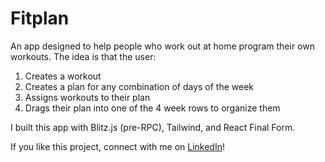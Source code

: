 # Fitplan

An app designed to help people who work out at home program their own workouts. The idea is that the user:

1. Creates a workout
2. Creates a plan for any combination of days of the week
3. Assigns workouts to their plan
4. Drags their plan into one of the 4 week rows to organize them

I built this app with Blitz.js (pre-RPC), Tailwind, and React Final Form.

If you like this project, connect with me on [LinkedIn](https://www.linkedin.com/in/lauradavis-softwaredev/)!
